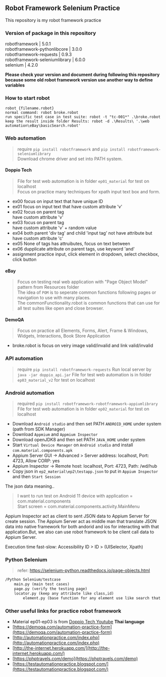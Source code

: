 ## Robot Framework Selenium Practice

This repository is my robot framework practice

### Version of package in this repository
robotframework                 |	5.0.1 <br/>
robotframework-pythonlibcore   |	3.0.0 <br/>
robotframework-requests        |	0.9.3 <br/>
robotframework-seleniumlibrary |	6.0.0 <br/>
selenium                       |	4.2.0 <br/>

**Please check your version and document during following this repository because some old robot framework version use another way to define variables**

### How to start robot
```shell
robot {filename.robot}
normal command: robot broke.robot
run specific test case in test suite: robot -t "tc-001*" .\broke.robot
keep the result inside folder Results: robot -d .\Results\ '.\web automation\eBay\basicSearch.robot' 
```

### Web automation
> require `pip install robotframework` and `pip install robotframework-seleniumlibrary` <br/>
> Download chrome driver and set into PATH system.<br/>

#### Doppio Tech
> File for test web automation is in folder `ep01_material` for test on localhost <br/>
> Focus on practice many techniques for xpath input text box and form.

- ex00 focus on input text that have unique ID
- ex01 focus on input text that have custom attribute 'v'
- ex02 focus on parent tag <div> have custom attribute 'v'
- ex03 focus on parent tag <div> have custom attribute 'v' + random value
- ex04 both parent 'div tag' and child 'input tag' not have attribute but <span> have custom attribute 'c'
- ex05 None of tags has attruibutes, focus on text between <span>
- ex06 dupplicate attribute on parent tags, use keyword 'and'
- assignment practice input, click element in dropdown, select checkbox, click button

#### eBay
> Focus on testing real web application with "Page Object Model" pattern from Resources folder <br/>
> The idea of `POM` is to seperate common functions following pages or navigation to use with many places.<br/>
> The commonFunctionality.robot is common functions that can use for all test suites like open and close browser.

#### DemoQA
> Focus on practice all Elements, Forms, Alert, Frame & Windows, Widgets, Interactions, Book Store Application
- broke.robot is focus on veiry image valid/invalid and link valid/invalid

### API automation
> require `pip install robotframework-requests`
> Run local server by `java -jar doppio_api.jar`
> File for test web automation is in folder `ep03_material_v2` for test on localhost <br/>

### Android automation
> required `pip install robotframework-robotframework-appiumlibrary`
> File for test web automation is in folder `ep02_material` for test on localhost <br/>
- Download `Android studio` and then set PATH `ANDROID_HOME` under system (path from SDK Manager)
- Download `Appmium` and `Appmium Inspector`
- Download openJDK8 and then set PATH `JAVA_HOME` under system
- Start `Virtual Device Manager` on `Android studio` and install `com.material.components.apk`
- Appium Server GUI -> Advanced > Server address: localhost, Port: 4723, Allow CORP: yes
- Appium Inspector -> Remote host: localhost, Port: 4723, Path: /wd/hub
- Copy json in `ep2_material\ep2\testapp.json` to put in `Appium Inspector` and then `Start Session`

The json data meaning..<br/>
> I want to run test on Android 11 device with application = com.material.components <br/>
> Start screen = com.material.components.activity.MainMenu <br/>

Appium Inspector act as client to sent JSON data to Appium Server for create session. The Appium Server act as middle man that translate JSON data into native framework for both andorid and ios for interacting with that application.But, we also can use robot framework to be client call data to Appium Server.<br/>

Execution time fast-slow: Accessibility ID > ID > (UISelector, Xpath)

### Python Selenium
> refer: https://selenium-python.readthedocs.io/page-objects.html

```markdown
/Python Selenium/testcase
	main.py (main test cases)
	page.py (verify the testing page)
  	locator.py (keep any attribute like class,id)
        element.py (base function for any element use like search that need to wait page to see element)
```

### Other useful links for practice robot framework

- Material ep01-ep03 is from [Doppio Tech Youtube](https://www.youtube.com/channel/UCmx_h_QeDQmI5SS0maT4lNw/playlists) **Thai language**
- [https://demoqa.com/automation-practice-form](https://demoqa.com/automation-practice-form)
- [http://automationpractice.com/index.php](http://automationpractice.com/index.php)
- [http://the-internet.herokuapp.com/](http://the-internet.herokuapp.com/)
- [https://phptravels.com/demo](https://phptravels.com/demo)
- [https://testautomationpractice.blogspot.com/](https://testautomationpractice.blogspot.com/)